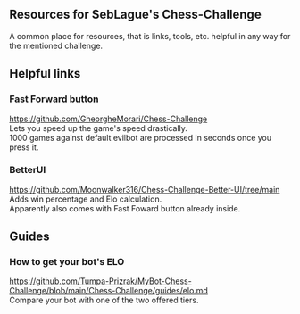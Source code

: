 ## Resources for SebLague's Chess-Challenge
A common place for resources, that is links, tools, etc. helpful in any way for the mentioned challenge.

## Helpful links
### Fast Forward button
https://github.com/GheorgheMorari/Chess-Challenge <br/>
Lets you speed up the game's speed drastically. <br/>
1000 games against default evilbot are processed in seconds once you press it.

### BetterUI
https://github.com/Moonwalker316/Chess-Challenge-Better-UI/tree/main <br/>
Adds win percentage and Elo calculation. <br/>
Apparently also comes with Fast Foward button already inside. <br/>

## Guides

### How to get your bot's ELO
https://github.com/Tumpa-Prizrak/MyBot-Chess-Challenge/blob/main/Chess-Challenge/guides/elo.md <br/>
Compare your bot with one of the two offered tiers.
